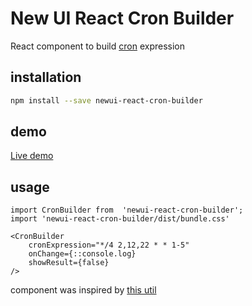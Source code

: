 # New UI React Cron Builder
React component to build [cron](https://ru.wikipedia.org/wiki/Cron) expression

## installation
```` bash
npm install --save newui-react-cron-builder
````
## demo
[Live demo](https://anilvpatel21.github.io/react-cron-builder/)

## usage
```` ecmascript 6
import CronBuilder from  'newui-react-cron-builder';
import 'newui-react-cron-builder/dist/bundle.css'

<CronBuilder
    cronExpression="*/4 2,12,22 * * 1-5"
    onChange={::console.log}
    showResult={false}
/>
````

component was inspired by [this util](https://github.com/one-more/react-cron-builder)